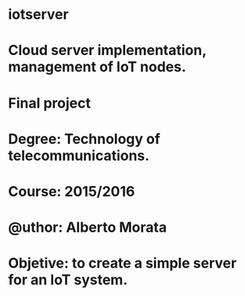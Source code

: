 # iotserver
# Cloud server implementation, management of IoT nodes.

# Final project
# Degree: Technology of telecommunications.
# Course: 2015/2016
# @uthor: Alberto Morata

# Objetive: to create a simple server for an IoT system.
